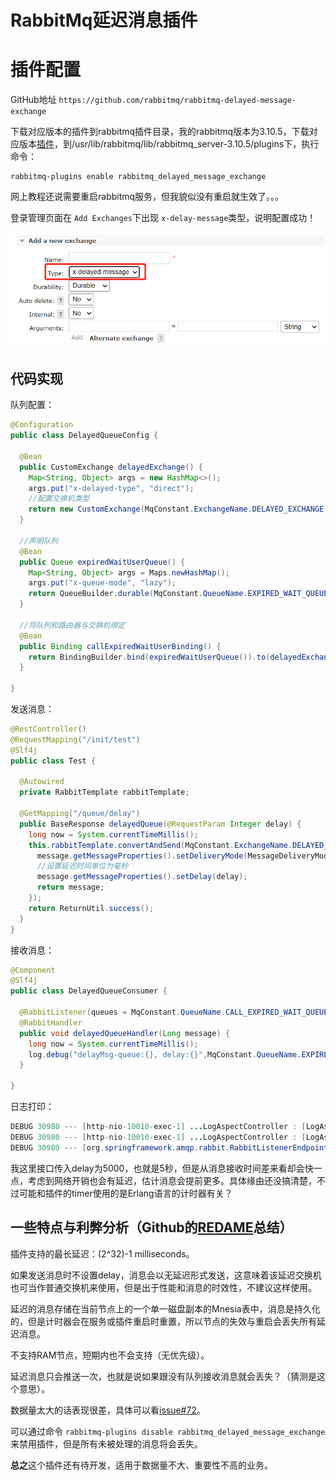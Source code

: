 # RabbitMq延迟消息插件

# 插件配置

GitHub地址 `https://github.com/rabbitmq/rabbitmq-delayed-message-exchange`

下载对应版本的插件到rabbitmq插件目录，我的rabbitmq版本为3.10.5，下载对应版本[插件](https://github.com/rabbitmq/rabbitmq-delayed-message-exchange/releases/download/3.10.0/rabbitmq_delayed_message_exchange-3.10.0.ez)，到/usr/lib/rabbitmq/lib/rabbitmq_server-3.10.5/plugins下，执行命令：

```
rabbitmq-plugins enable rabbitmq_delayed_message_exchange
```

网上教程还说需要重启rabbitmq服务，但我貌似没有重启就生效了。。。

登录管理页面在 `Add Exchanges`下出现 `x-delay-message`类型，说明配置成功！

![1656314571699](image/rabbitmq延迟消息插件配置与使用/1656314571699.png)

## 代码实现

队列配置：

```java
@Configuration
public class DelayedQueueConfig {

  @Bean
  public CustomExchange delayedExchange() {
    Map<String, Object> args = new HashMap<>();
    args.put("x-delayed-type", "direct");
    //配置交换机类型
    return new CustomExchange(MqConstant.ExchangeName.DELAYED_EXCHANGE, "x-delayed-message", true, false, args);
  }

  //声明队列
  @Bean
  public Queue expiredWaitUserQueue() {
    Map<String, Object> args = Maps.newHashMap();
    args.put("x-queue-mode", "lazy");
    return QueueBuilder.durable(MqConstant.QueueName.EXPIRED_WAIT_QUEUE).withArguments(args).build();
  }

  //将队列和路由器与交换机绑定
  @Bean
  public Binding callExpiredWaitUserBinding() {
    return BindingBuilder.bind(expiredWaitUserQueue()).to(delayedExchange()).with(MqConstant.QueueName.EXPIRED_WAIT_QUEUE_KEY).noargs();
  }

}
```

发送消息：

```java
@RestController()
@RequestMapping("/init/test")
@Slf4j
public class Test {

  @Autowired
  private RabbitTemplate rabbitTemplate;

  @GetMapping("/queue/delay")
  public BaseResponse delayedQueue(@RequestParam Integer delay) {
    long now = System.currentTimeMillis();
    this.rabbitTemplate.convertAndSend(MqConstant.ExchangeName.DELAYED_EXCHANGE, MqConstant.QueueName.EXPIRED_WAIT_QUEUE_KEY, now, message -> {
      message.getMessageProperties().setDeliveryMode(MessageDeliveryMode.PERSISTENT);
      //设置延迟时间单位为毫秒
      message.getMessageProperties().setDelay(delay);
      return message;
    });
    return ReturnUtil.success();
  }
}
```

接收消息：

```java
@Component
@Slf4j
public class DelayedQueueConsumer {

  @RabbitListener(queues = MqConstant.QueueName.CALL_EXPIRED_WAIT_QUEUE)
  @RabbitHandler
  public void delayedQueueHandler(Long message) {
    long now = System.currentTimeMillis();
    log.debug("delayMsg-queue:{}, delay:{}",MqConstant.QueueName.EXPIRED_WAIT_QUEUE, now - message);
  }

}
```

日志打印：

```java
DEBUG 30980 --- [http-nio-10010-exec-1] ...LogAspectController : [LogAspect]-request-debug-url:http://localhost:10010/init/test/queue/delay
DEBUG 30980 --- [http-nio-10010-exec-1] ...LogAspectController : [LogAspect]-res-cost:22ms
DEBUG 30980 --- [org.springframework.amqp.rabbit.RabbitListenerEndpointContainer#0-1] ...DelayedQueueConsumer : delayMsg-queue:expired.wait.queue, delay:4998
```

我这里接口传入delay为5000，也就是5秒，但是从消息接收时间差来看却会快一点，考虑到网络开销也会有延迟，估计消息会提前更多。具体缘由还没搞清楚，不过可能和插件的timer使用的是Erlang语言的计时器有关？

## 一些特点与利弊分析（Github的[REDAME](https://github.com/rabbitmq/rabbitmq-delayed-message-exchange)总结）

插件支持的最长延迟：(2^32)-1 milliseconds。

如果发送消息时不设置delay，消息会以无延迟形式发送，这意味着该延迟交换机也可当作普通交换机来使用，但是出于性能和消息的时效性，不建议这样使用。

延迟的消息存储在当前节点上的一个单一磁盘副本的Mnesia表中，消息是持久化的，但是计时器会在服务或插件重启时重置，所以节点的失效与重启会丢失所有延迟消息。

不支持RAM节点，短期内也不会支持（无优先级）。

延迟消息只会推送一次，也就是说如果跟没有队列接收消息就会丢失？（猜测是这个意思）。

数据量太大的话表现很差，具体可以看[issue#72](https://github.com/rabbitmq/rabbitmq-delayed-message-exchange/issues/72)。

可以通过命令 `rabbitmq-plugins disable rabbitmq_delayed_message_exchange`来禁用插件，但是所有未被处理的消息将会丢失。

**总之**这个插件还有待开发，适用于数据量不大、重要性不高的业务。
